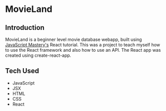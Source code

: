 # MovieLand

## Introduction

MovieLand is a beginner level movie database webapp, built using [JavaScript Mastery's](https://www.youtube.com/watch?v=b9eMGE7QtTk) React tutorial. This was a project to teach myself how to use the React framework and also how to use an API. The React app was created using create-react-app.

## Tech Used

- JavaScript
- JSX
- HTML
- CSS
- React

